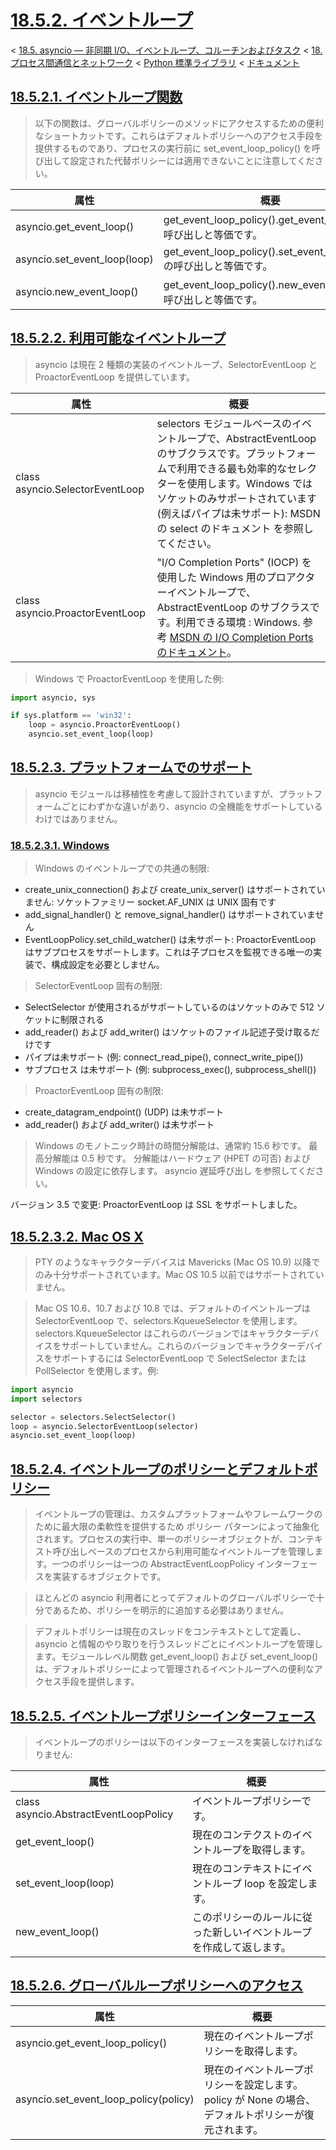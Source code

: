 # [18.5.2. イベントループ](https://docs.python.jp/3/library/asyncio-eventloops.html#event-loops)

< [18.5. asyncio — 非同期 I/O、イベントループ、コルーチンおよびタスク](https://docs.python.jp/3/library/asyncio.html) < [18. プロセス間通信とネットワーク](https://docs.python.jp/3/library/ipc.html) < [Python 標準ライブラリ](https://docs.python.jp/3/library/index.html#the-python-standard-library) < [ドキュメント](https://docs.python.jp/3/index.html)

## [18.5.2.1. イベントループ関数](https://docs.python.jp/3/library/asyncio-eventloops.html#event-loop-functions)

> 以下の関数は、グローバルポリシーのメソッドにアクセスするための便利なショートカットです。これらはデフォルトポリシーへのアクセス手段を提供するものであり、プロセスの実行前に set_event_loop_policy() を呼び出して設定された代替ポリシーには適用できないことに注意してください。

属性|概要
----|----
asyncio.get_event_loop()|get_event_loop_policy().get_event_loop() の呼び出しと等価です。
asyncio.set_event_loop(loop)|get_event_loop_policy().set_event_loop(loop) の呼び出しと等価です。
asyncio.new_event_loop()|get_event_loop_policy().new_event_loop() の呼び出しと等価です。

## [18.5.2.2. 利用可能なイベントループ](https://docs.python.jp/3/library/asyncio-eventloops.html#available-event-loops)

> asyncio は現在 2 種類の実装のイベントループ、SelectorEventLoop と ProactorEventLoop を提供しています。

属性|概要
----|----
class asyncio.SelectorEventLoop|selectors モジュールベースのイベントループで、AbstractEventLoop のサブクラスです。プラットフォームで利用できる最も効率的なセレクターを使用します。Windows ではソケットのみサポートされています (例えばパイプは未サポート): MSDN の select のドキュメント を参照してください。
class asyncio.ProactorEventLoop|"I/O Completion Ports" (IOCP) を使用した Windows 用のプロアクターイベントループで、AbstractEventLoop のサブクラスです。利用できる環境 : Windows. 参考 [MSDN の I/O Completion Ports のドキュメント](https://msdn.microsoft.com/en-us/library/windows/desktop/aa365198%28v=vs.85%29.aspx)。

> Windows で ProactorEventLoop を使用した例:

```python
import asyncio, sys

if sys.platform == 'win32':
    loop = asyncio.ProactorEventLoop()
    asyncio.set_event_loop(loop)
```

## [18.5.2.3. プラットフォームでのサポート](https://docs.python.jp/3/library/asyncio-eventloops.html#platform-support)

> asyncio モジュールは移植性を考慮して設計されていますが、プラットフォームごとにわずかな違いがあり、asyncio の全機能をサポートしているわけではありません。

### [18.5.2.3.1. Windows](https://docs.python.jp/3/library/asyncio-eventloops.html#windows)

> Windows のイベントループでの共通の制限:

* create_unix_connection() および create_unix_server() はサポートされていません: ソケットファミリー socket.AF_UNIX は UNIX 固有です
* add_signal_handler() と remove_signal_handler() はサポートされていません
* EventLoopPolicy.set_child_watcher() は未サポート: ProactorEventLoop はサブプロセスをサポートします。これは子プロセスを監視できる唯一の実装で、構成設定を必要としません。

> SelectorEventLoop 固有の制限:

* SelectSelector が使用されるがサポートしているのはソケットのみで 512 ソケットに制限される
* add_reader() および add_writer() はソケットのファイル記述子受け取るだけです
* パイプは未サポート (例: connect_read_pipe(), connect_write_pipe())
* サブプロセス は未サポート (例: subprocess_exec(), subprocess_shell())

> ProactorEventLoop 固有の制限:

* create_datagram_endpoint() (UDP) は未サポート
* add_reader() および add_writer() は未サポート

> Windows のモノトニック時計の時間分解能は、通常約 15.6 秒です。 最高分解能は 0.5 秒です。 分解能はハードウェア (HPET の可否) および Windows の設定に依存します。 asyncio 遅延呼び出し を参照してください。

バージョン 3.5 で変更: ProactorEventLoop は SSL をサポートしました。

## [18.5.2.3.2. Mac OS X](https://docs.python.jp/3/library/asyncio-eventloops.html#mac-os-x)

> PTY のようなキャラクターデバイスは Mavericks (Mac OS 10.9) 以降でのみ十分サポートされています。Mac OS 10.5 以前ではサポートされていません。

> Mac OS 10.6、10.7 および 10.8 では、デフォルトのイベントループは SelectorEventLoop で、selectors.KqueueSelector を使用します。selectors.KqueueSelector はこれらのバージョンではキャラクターデバイスをサポートしていません。これらのバージョンでキャラクターデバイスをサポートするには SelectorEventLoop で SelectSelector または PollSelector を使用します。例:

```python
import asyncio
import selectors

selector = selectors.SelectSelector()
loop = asyncio.SelectorEventLoop(selector)
asyncio.set_event_loop(loop)
```

## [18.5.2.4. イベントループのポリシーとデフォルトポリシー](https://docs.python.jp/3/library/asyncio-eventloops.html#event-loop-policies-and-the-default-policy)

> イベントループの管理は、カスタムプラットフォームやフレームワークのために最大限の柔軟性を提供するため ポリシー パターンによって抽象化されます。プロセスの実行中、単一のポリシーオブジェクトが、コンテキスト呼び出しベースのプロセスから利用可能なイベントループを管理します。一つのポリシーは一つの AbstractEventLoopPolicy インターフェースを実装するオブジェクトです。

> ほとんどの asyncio 利用者にとってデフォルトのグローバルポリシーで十分であるため、ポリシーを明示的に追加する必要はありません。

> デフォルトポリシーは現在のスレッドをコンテキストとして定義し、asyncio と情報のやり取りを行うスレッドごとにイベントループを管理します。モジュールレベル関数 get_event_loop() および set_event_loop() は、デフォルトポリシーによって管理されるイベントループへの便利なアクセス手段を提供します。

## [18.5.2.5. イベントループポリシーインターフェース](https://docs.python.jp/3/library/asyncio-eventloops.html#event-loop-policy-interface)

> イベントループのポリシーは以下のインターフェースを実装しなければなりません:

属性|概要
----|----
class asyncio.AbstractEventLoopPolicy|イベントループポリシーです。
get_event_loop()|現在のコンテクストのイベントループを取得します。
set_event_loop(loop)|現在のコンテキストにイベントループ loop を設定します。
new_event_loop()|このポリシーのルールに従った新しいイベントループを作成して返します。

## [18.5.2.6. グローバルループポリシーへのアクセス](https://docs.python.jp/3/library/asyncio-eventloops.html#access-to-the-global-loop-policy)

属性|概要
----|----
asyncio.get_event_loop_policy()|現在のイベントループポリシーを取得します。
asyncio.set_event_loop_policy(policy)|現在のイベントループポリシーを設定します。policy が None の場合、デフォルトポリシーが復元されます。

